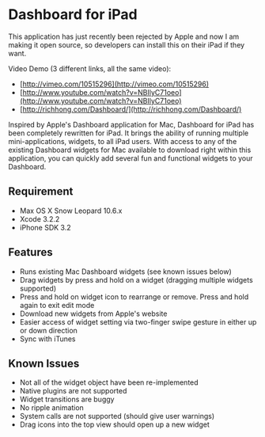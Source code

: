 Dashboard for iPad
==================

This application has just recently been rejected by Apple and now I am making it open source, so developers can install this on their iPad if they want.

Video Demo (3 different links, all the same video):

* [http://vimeo.com/10515296](http://vimeo.com/10515296)
* [http://www.youtube.com/watch?v=NBIlyC71oeo](http://www.youtube.com/watch?v=NBIlyC71oeo)
* [http://richhong.com/Dashboard/](http://richhong.com/Dashboard/)

Inspired by Apple's Dashboard application for Mac, Dashboard for iPad has been completely rewritten for iPad. It brings the ability of running multiple mini-applications, widgets, to all iPad users. With access to any of the existing Dashboard widgets for Mac available to download right within this application, you can quickly add several fun and functional widgets to your Dashboard.

Requirement
-----------

* Max OS X Snow Leopard 10.6.x
* Xcode 3.2.2
* iPhone SDK 3.2

Features
--------

* Runs existing Mac Dashboard widgets (see known issues below)
* Drag widgets by press and hold on a widget (dragging multiple widgets supported)
* Press and hold on widget icon to rearrange or remove. Press and hold again to exit edit mode
* Download new widgets from Apple's website
* Easier access of widget setting via two-finger swipe gesture in either up or down direction
* Sync with iTunes

Known Issues
------------

* Not all of the widget object have been re-implemented
* Native plugins are not supported
* Widget transitions are buggy
* No ripple animation
* System calls are not supported (should give user warnings)
* Drag icons into the top view should open up a new widget
